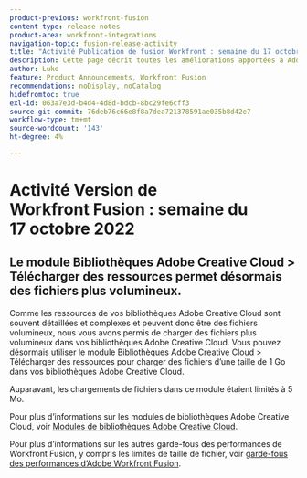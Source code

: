 ```yaml
---
product-previous: workfront-fusion
content-type: release-notes
product-area: workfront-integrations
navigation-topic: fusion-release-activity
title: "Activité Publication de fusion Workfront : semaine du 17 octobre 2022"
description: Cette page décrit toutes les améliorations apportées à Adobe Workfront Fusion durant la semaine du 17 octobre 2022.
author: Luke
feature: Product Announcements, Workfront Fusion
recommendations: noDisplay, noCatalog
hidefromtoc: true
exl-id: 063a7e3d-b4d4-4d8d-bdcb-8bc29fe6cff3
source-git-commit: 76deb76c66e8f8a7dea721378591ae035b8d42e7
workflow-type: tm+mt
source-wordcount: '143'
ht-degree: 4%

---
```


# Activité Version de Workfront Fusion : semaine du 17 octobre 2022

## Le module Bibliothèques Adobe Creative Cloud > Télécharger des ressources permet désormais des fichiers plus volumineux.

Comme les ressources de vos bibliothèques Adobe Creative Cloud sont souvent détaillées et complexes et peuvent donc être des fichiers volumineux, nous vous avons permis de charger des fichiers plus volumineux dans vos bibliothèques Adobe Creative Cloud. Vous pouvez désormais utiliser le module Bibliothèques Adobe Creative Cloud > Télécharger des ressources pour charger des fichiers d’une taille de 1 Go dans vos bibliothèques Adobe Creative Cloud.

Auparavant, les chargements de fichiers dans ce module étaient limités à 5 Mo.

Pour plus d’informations sur les modules de bibliothèques Adobe Creative Cloud, voir [Modules de bibliothèques Adobe Creative Cloud](/help/quicksilver/workfront-fusion/apps-and-their-modules/creative-cloud-libraries-modules.md).

Pour plus d’informations sur les autres garde-fous des performances de Workfront Fusion, y compris les limites de taille de fichier, voir [garde-fous des performances d’Adobe Workfront Fusion](/help/quicksilver/workfront-fusion/get-started/fusion-performance-guardrails.md).
